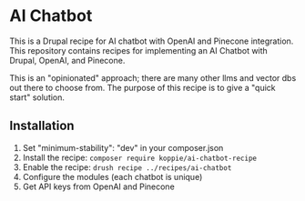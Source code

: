 # AI Chatbot

This is a Drupal recipe for AI chatbot with OpenAI and Pinecone integration. This repository contains recipes for implementing an AI Chatbot with Drupal, OpenAI, and Pinecone.

This is an "opinionated" approach; there are many other llms and vector dbs out there to choose from.  The purpose of this recipe is to give a "quick start" solution.

## Installation

1. Set "minimum-stability": "dev" in your composer.json
1. Install the recipe: `composer require koppie/ai-chatbot-recipe`
1. Enable the recipe: `drush recipe ../recipes/ai-chatbot`
1. Configure the modules (each chatbot is unique)
1. Get API keys from OpenAI and Pinecone
